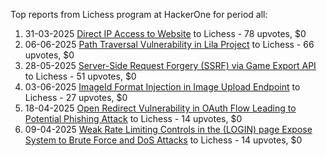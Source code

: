 Top reports from Lichess program at HackerOne for period all:

1. 31-03-2025 [Direct IP Access to Website](https://hackerone.com/reports/3068485) to Lichess - 78 upvotes, $0
2. 06-06-2025 [Path Traversal Vulnerability in Lila Project](https://hackerone.com/reports/3181066) to Lichess - 66 upvotes, $0
3. 28-05-2025 [Server-Side Request Forgery (SSRF) via Game Export API](https://hackerone.com/reports/3165242) to Lichess - 51 upvotes, $0
4. 03-06-2025 [ImageId Format Injection in Image Upload Endpoint](https://hackerone.com/reports/3175928) to Lichess - 27 upvotes, $0
5. 18-04-2025 [Open Redirect Vulnerability in OAuth Flow Leading to Potential Phishing Attack](https://hackerone.com/reports/3099816) to Lichess - 14 upvotes, $0
6. 09-04-2025 [Weak Rate Limiting Controls in the (LOGIN) page Expose System to Brute Force and DoS Attacks](https://hackerone.com/reports/3085889) to Lichess - 14 upvotes, $0
